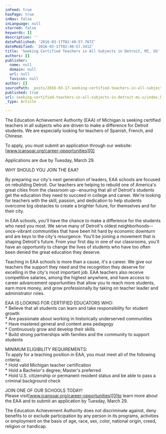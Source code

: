 ```yaml
---
inFeed: true
hasPage: true
inNav: false
inLanguage: null
starred: false
keywords: []
description: ''
datePublished: '2016-03-17T02:40:57.767Z'
dateModified: '2016-03-17T02:40:57.341Z'
title: 'Seeking Certified Teachers in All Subjects in Detroit, MI, US'
authors: []
publisher:
  name: null
  domain: null
  url: null
  favicon: null
author: []
sourcePath: _posts/2016-03-17-seeking-certified-teachers-in-all-subjects-in-detroit-mi-u.md
published: true
url: seeking-certified-teachers-in-all-subjects-in-detroit-mi-u/index.html
_type: Article

---
```

The Education Achievement Authority (EAA) of Michigan is seeking certified teachers in all subjects who are driven to make a difference for Detroit students. We are especially looking for teachers of Spanish, French, and Chinese.

To apply, you must submit an application through our website:  
[www.icansoar.org/career-opportunities][0]

Applications are due by Tuesday, March 29\.

WHY SHOULD YOU JOIN THE EAA?

By preparing our city's next generation of leaders, EAA schools are focused on rebuilding Detroit. Our teachers are helping to rebuild one of America's great cities from the classroom up--ensuring that all of Detroit's students get the education they need to succeed in college and career. We're looking for teachers with the skill, passion, and dedication to help students overcome big obstacles to create a brighter future, for themselves and for their city.

In EAA schools, you'll have the chance to make a difference for the students who need you most. We serve many of Detroit's oldest neighborhoods--once-vibrant communities that have been hit hard by economic downturn and are keys to the city's resurgence. You'll be joining a movement that is shaping Detroit's future. From your first day in one of our classrooms, you'll have an opportunity to change the lives of students who have too often been denied the great education they deserve.

Teaching in EAA schools is more than a cause, it's a career. We give our teachers the support they need and the recognition they deserve for excelling in the city's most important job. EAA teachers also receive competitive salaries, among the highest anywhere, and have access to career advancement opportunities that allow you to reach more students, earn more money, and grow professionally by taking on teacher leader and administrator roles.

EAA IS LOOKING FOR CERTIFIED EDUCATORS WHO:  
\* Believe that all students can learn and take responsibility for student growth  
\* Are passionate about working in historically underserved communities  
\* Have mastered general and content area pedagogy  
\* Continuously grow and develop their skills  
\* Build strong partnerships with families and the community to support students

MINIMUM ELIGIBILITY REQUIREMENTS:  
To apply for a teaching position in EAA, you must meet all of the following criteria:  
\* Hold valid Michigan teacher certification  
\* Hold a Bachelor's degree; Master's preferred  
\* Hold U.S. citizenship or permanent resident status and be able to pass a criminal background check

JOIN ONE OF OUR SCHOOLS TODAY!  
Please visit[www.icansoar.org/career-opportunities][0]to learn more about the EAA and to submit an application by Tuesday, March 29\.

The Education Achievement Authority does not discriminate against, deny benefits to or exclude participation by any person in its programs, activities or employment on the basis of age, race, sex, color, national origin, creed, religion or handicap.

[0]: http://www.icansoar.org/career-opportunities